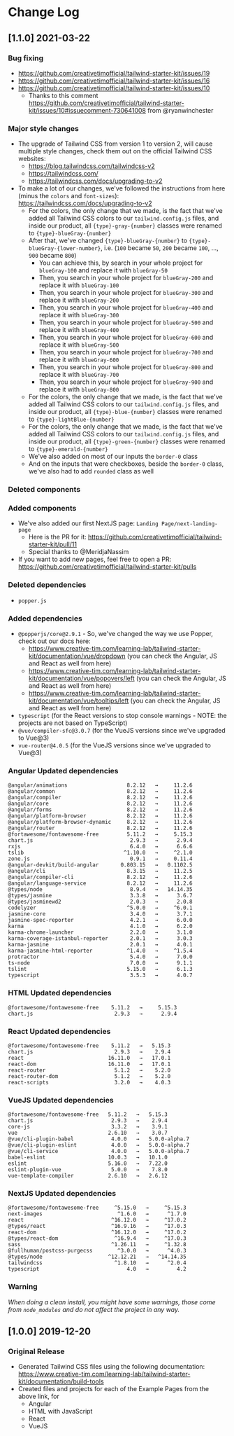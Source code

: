 # Change Log

## [1.1.0] 2021-03-22
### Bug fixing
- https://github.com/creativetimofficial/tailwind-starter-kit/issues/19
- https://github.com/creativetimofficial/tailwind-starter-kit/issues/16
- https://github.com/creativetimofficial/tailwind-starter-kit/issues/10
  - Thanks to this comment https://github.com/creativetimofficial/tailwind-starter-kit/issues/10#issuecomment-730641008 from @ryanwinchester
### Major style changes
- The upgrade of Tailwind CSS from version 1 to version 2, will cause multiple style changes, check them out on the official Tailwind CSS websites:
  - https://blog.tailwindcss.com/tailwindcss-v2
  - https://tailwindcss.com/
  - https://tailwindcss.com/docs/upgrading-to-v2
- To make a lot of our changes, we've followed the instructions from here (minus the `colors` and `font-sizes`): https://tailwindcss.com/docs/upgrading-to-v2
  - For the colors, the only change that we made, is the fact that we've added all Tailwind CSS colors to our `tailwind.config.js` files, and inside our product, all `{type}-gray-{number}` classes were renamed to `{type}-blueGray-{number}`
  - After that, we've changed `{type}-blueGray-{number}` to `{type}-blueGray-{lower-number}`, i.e. (`100` became `50`, `200` became `100`, ..., `900` became `800`)
    - You can achieve this, by search in your whole project for `blueGray-100` and replace it with `blueGray-50`
    - Then, you search in your whole project for `blueGray-200` and replace it with `blueGray-100`
    - Then, you search in your whole project for `blueGray-300` and replace it with `blueGray-200`
    - Then, you search in your whole project for `blueGray-400` and replace it with `blueGray-300`
    - Then, you search in your whole project for `blueGray-500` and replace it with `blueGray-400`
    - Then, you search in your whole project for `blueGray-600` and replace it with `blueGray-500`
    - Then, you search in your whole project for `blueGray-700` and replace it with `blueGray-600`
    - Then, you search in your whole project for `blueGray-800` and replace it with `blueGray-700`
    - Then, you search in your whole project for `blueGray-900` and replace it with `blueGray-800`
  - For the colors, the only change that we made, is the fact that we've added all Tailwind CSS colors to our `tailwind.config.js` files, and inside our product, all `{type}-blue-{number}` classes were renamed to `{type}-lightBlue-{number}`
  - For the colors, the only change that we made, is the fact that we've added all Tailwind CSS colors to our `tailwind.config.js` files, and inside our product, all `{type}-green-{number}` classes were renamed to `{type}-emerald-{number}`
  - We've also added on most of our inputs the `border-0` class
  - And on the inputs that were checkboxes, beside the `border-0` class, we've also had to add `rounded` class as well
### Deleted components
### Added components
- We've also added our first NextJS page: `Landing Page/next-landing-page`
  - Here is the PR for it: https://github.com/creativetimofficial/tailwind-starter-kit/pull/11
  - Special thanks to @MeridjaNassim
- If you want to add new pages, feel free to open a PR: https://github.com/creativetimofficial/tailwind-starter-kit/pulls
### Deleted dependencies
- `popper.js`
### Added dependencies
- `@popperjs/core@2.9.1` - So, we've changed the way we use Popper, check out our docs here:
  - https://www.creative-tim.com/learning-lab/tailwind-starter-kit/documentation/vue/dropdown (you can check the Angular, JS and React as well from here)
  - https://www.creative-tim.com/learning-lab/tailwind-starter-kit/documentation/vue/popovers/left (you can check the Angular, JS and React as well from here)
  - https://www.creative-tim.com/learning-lab/tailwind-starter-kit/documentation/vue/tooltips/left (you can check the Angular, JS and React as well from here)
- `typescript` (for the React versions to stop console warnings - NOTE: the projects are not based on TypeScript)
- `@vue/compiler-sfc@3.0.7` (for the VueJS versions since we've upgraded to Vue@3)
- `vue-router@4.0.5` (for the VueJS versions since we've upgraded to Vue@3)
### Angular Updated dependencies
```
@angular/animations                   8.2.12   →     11.2.6
@angular/common                       8.2.12   →     11.2.6
@angular/compiler                     8.2.12   →     11.2.6
@angular/core                         8.2.12   →     11.2.6
@angular/forms                        8.2.12   →     11.2.6
@angular/platform-browser             8.2.12   →     11.2.6
@angular/platform-browser-dynamic     8.2.12   →     11.2.6
@angular/router                       8.2.12   →     11.2.6
@fortawesome/fontawesome-free         5.11.2   →     5.15.3
chart.js                               2.9.3   →      2.9.4
rxjs                                   6.4.0   →      6.6.6
tslib                                ^1.10.0   →     ^2.1.0
zone.js                                0.9.1   →     0.11.4
@angular-devkit/build-angular       0.803.15   →   0.1102.5
@angular/cli                          8.3.15   →     11.2.5
@angular/compiler-cli                 8.2.12   →     11.2.6
@angular/language-service             8.2.12   →     11.2.6
@types/node                            8.9.4   →   14.14.35
@types/jasmine                         3.3.8   →      3.6.7
@types/jasminewd2                      2.0.3   →      2.0.8
codelyzer                             ^5.0.0   →     ^6.0.1
jasmine-core                           3.4.0   →      3.7.1
jasmine-spec-reporter                  4.2.1   →      6.0.0
karma                                  4.1.0   →      6.2.0
karma-chrome-launcher                  2.2.0   →      3.1.0
karma-coverage-istanbul-reporter       2.0.1   →      3.0.3
karma-jasmine                          2.0.1   →      4.0.1
karma-jasmine-html-reporter           ^1.4.0   →     ^1.5.4
protractor                             5.4.0   →      7.0.0
ts-node                                7.0.0   →      9.1.1
tslint                                5.15.0   →      6.1.3
typescript                             3.5.3   →      4.0.7
```
### HTML Updated dependencies
```
@fortawesome/fontawesome-free    5.11.2   →     5.15.3
chart.js                          2.9.3   →      2.9.4
```
### React Updated dependencies
```
@fortawesome/fontawesome-free    5.11.2   →   5.15.3
chart.js                          2.9.3   →    2.9.4
react                           16.11.0   →   17.0.1
react-dom                       16.11.0   →   17.0.1
react-router                      5.1.2   →    5.2.0
react-router-dom                  5.1.2   →    5.2.0
react-scripts                     3.2.0   →    4.0.3
```
### VueJS Updated dependencies
```
@fortawesome/fontawesome-free   5.11.2   →   5.15.3
chart.js                         2.9.3   →    2.9.4
core-js                          3.3.2   →    3.9.1
vue                             2.6.10   →    3.0.7
@vue/cli-plugin-babel            4.0.0   →   5.0.0-alpha.7
@vue/cli-plugin-eslint           4.0.0   →   5.0.0-alpha.7
@vue/cli-service                 4.0.0   →   5.0.0-alpha.7
babel-eslint                    10.0.3   →   10.1.0
eslint                          5.16.0   →   7.22.0
eslint-plugin-vue                5.0.0   →    7.8.0
vue-template-compiler           2.6.10   →   2.6.12
```
### NextJS Updated dependencies
```
@fortawesome/fontawesome-free     ^5.15.0   →     ^5.15.3
next-images                        ^1.6.0   →      ^1.7.0
react                            ^16.12.0   →     ^17.0.2
@types/react                     ^16.9.16   →     ^17.0.3
react-dom                        ^16.12.0   →     ^17.0.2
@types/react-dom                  ^16.9.4   →     ^17.0.3
sass                             ^1.26.11   →     ^1.32.8
@fullhuman/postcss-purgecss        ^3.0.0   →      ^4.0.3
@types/node                     ^12.12.21   →   ^14.14.35
tailwindcss                       ^1.8.10   →      ^2.0.4
typescript                            4.0   →         4.2
```
### Warning
_When doing a clean install, you might have some warnings, those come from `node_modules` and do not affect the project in any way._


## [1.0.0] 2019-12-20
### Original Release
- Generated Tailwind CSS files using the following documentation: https://www.creative-tim.com/learning-lab/tailwind-starter-kit/documentation/build-tools
- Created files and projects for each of the Example Pages from the above link, for
  - Angular
  - HTML with JavaScript
  - React
  - VueJS
